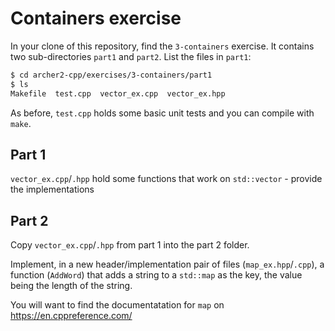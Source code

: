 # Containers exercise

In your clone of this repository, find the `3-containers` exercise. It contains two sub-directories `part1` and `part2`. List
the files in `part1`:

```bash
$ cd archer2-cpp/exercises/3-containers/part1
$ ls
Makefile  test.cpp  vector_ex.cpp  vector_ex.hpp
```

As before, `test.cpp` holds some basic unit tests and you can compile with `make`.

## Part 1
`vector_ex.cpp`/`.hpp` hold some functions that work on `std::vector` - provide the implementations

## Part 2
Copy `vector_ex.cpp`/`.hpp` from part 1 into the part 2 folder.

Implement, in a new header/implementation pair of files (`map_ex.hpp`/`.cpp`),
a function (`AddWord`) that adds a string to a `std::map` as the key, the value
being the length of the string.

You will want to find the documentatation for `map` on https://en.cppreference.com/
